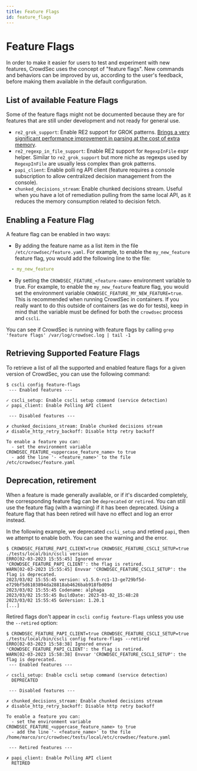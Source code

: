 ```yaml
---
title: Feature Flags
id: feature_flags
---
```


# Feature Flags

In order to make it easier for users to test and experiment with new features, CrowdSec uses the concept of "feature flags".
New commands and behaviors can be improved by us, according to the user's feedback, before making them available in the default configuration.

## List of available Feature Flags

Some of the feature flags might not be documented because they are for features that are still under development and not ready for general use.

- `re2_grok_support`: Enable RE2 support for GROK patterns. [Brings a very significant performance improvement in parsing at the cost of extra memory](https://www.crowdsec.net/blog/increasing-performance-crowdsec-1-5).
- `re2_regexp_in_file_support`: Enable RE2 support for `RegexpInFile` expr helper. Similar to `re2_grok_support` but more niche as regexps used by `RegexpInFile` are usually less complex than grok patterns.
- `papi_client`: Enable polli ng API client (feature requires a console subscription to allow centralized decision management from the console).
- `chunked_decisions_stream`: Enable chunked decisions stream. Useful when you have a lot of remediation pulling from the same local API, as it reduces the memory consumption related to decision fetch.

## Enabling a Feature Flag

A feature flag can be enabled in two ways:

 - By adding the feature name as a list item in the file `/etc/crowdsec/feature.yaml`. For example, to enable the `my_new_feature` feature flag, you would add the following line to the file:

```yaml title="/etc/crowdsec/feature.yaml"
  - my_new_feature
```

 - By setting the `CROWDSEC_FEATURE_<feature-name>` environment variable to true. For example, to enable the `my_new_feature` feature flag, you would set the environment variable `CROWDSEC_FEATURE_MY_NEW_FEATURE=true`. This is recommended when running CrowdSec in containers. If you really want to do this outside of containers (as we do for tests), keep in mind that the variable must be defined for both the `crowdsec` process and `cscli`.


You can see if CrowdSec is running with feature flags by calling `grep 'feature flags' /var/log/crowdsec.log | tail -1`


## Retrieving Supported Feature Flags

To retrieve a list of all the supported and enabled feature flags for a given version of CrowdSec, you can use the following command:

```console
$ cscli config feature-flags
 --- Enabled features ---

✓ cscli_setup: Enable cscli setup command (service detection)
✓ papi_client: Enable Polling API client

 --- Disabled features ---

✗ chunked_decisions_stream: Enable chunked decisions stream
✗ disable_http_retry_backoff: Disable http retry backoff

To enable a feature you can: 
  - set the environment variable CROWDSEC_FEATURE_<uppercase_feature_name> to true
  - add the line '- <feature_name>' to the file /etc/crowdsec/feature.yaml
```

## Deprecation, retirement

When a feature is made generally available, or if it's discarded completely, the corresponding feature flag can be
`deprecated` or `retired`. You can still use the feature flag (with a warning) if it has been deprecated. Using a feature flag that
has been retired will have no effect and log an error instead.

In the following example, we deprecated `cscli_setup` and retired `papi`, then we attempt to enable both. You can see the warning
and the error.

```console
$ CROWDSEC_FEATURE_PAPI_CLIENT=true CROWDSEC_FEATURE_CSCLI_SETUP=true ./tests/local/bin/cscli version
ERRO[02-03-2023 15:55:45] Ignored envvar 'CROWDSEC_FEATURE_PAPI_CLIENT': the flag is retired.  
WARN[02-03-2023 15:55:45] Envvar 'CROWDSEC_FEATURE_CSCLI_SETUP': the flag is deprecated.  
2023/03/02 15:55:45 version: v1.5.0-rc1-13-ge729bf5d-e729bf5d6103894da28818ab4626bab918fbd09d
2023/03/02 15:55:45 Codename: alphaga
2023/03/02 15:55:45 BuildDate: 2023-03-02_15:48:28
2023/03/02 15:55:45 GoVersion: 1.20.1
[...]
```

Retired flags don't appear in `cscli config feature-flags` unless you use the `--retired` option:

```console
$ CROWDSEC_FEATURE_PAPI_CLIENT=true CROWDSEC_FEATURE_CSCLI_SETUP=true ./tests/local/bin/cscli config feature-flags --retired
ERRO[02-03-2023 15:58:38] Ignored envvar 'CROWDSEC_FEATURE_PAPI_CLIENT': the flag is retired.
WARN[02-03-2023 15:58:38] Envvar 'CROWDSEC_FEATURE_CSCLI_SETUP': the flag is deprecated.
 --- Enabled features ---

✓ cscli_setup: Enable cscli setup command (service detection)
  DEPRECATED

 --- Disabled features ---

✗ chunked_decisions_stream: Enable chunked decisions stream
✗ disable_http_retry_backoff: Disable http retry backoff

To enable a feature you can:
  - set the environment variable CROWDSEC_FEATURE_<uppercase_feature_name> to true
  - add the line '- <feature_name>' to the file /home/marco/src/crowdsec/tests/local/etc/crowdsec/feature.yaml

 --- Retired features ---

✗ papi_client: Enable Polling API client
  RETIRED
```
